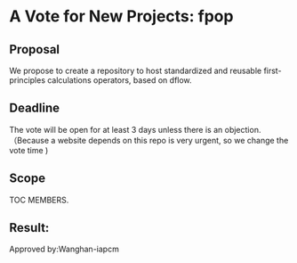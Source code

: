 # A Vote for New Projects: fpop

## Proposal


We propose to create a repository to host standardized and reusable first-principles calculations operators, based on dflow.


## Deadline

The vote will be open for at least 3 days unless there is an objection.（Because a website depends on this repo is very urgent, so we change the vote time )

## Scope

TOC MEMBERS.

## Result:

Approved by:Wanghan-iapcm


